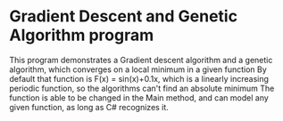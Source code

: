 # Gradient Descent and Genetic Algorithm program  

This program demonstrates a Gradient descent algorithm and a genetic algorithm, which converges on a local minimum in a given function
By default that function is F(x) = sin(x)+0.1x, which is a linearly increasing periodic function, so the algorithms can't find an absolute minimum
The function is able to be changed in the Main method, and can model any given function, as long as C# recognizes it.
